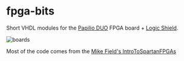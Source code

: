 # fpga-bits

Short VHDL modules for the [Papilio DUO](http://papilio.cc/index.php?n=Papilio.PapilioDUOHardwareGuide) FPGA board + [Logic Shield](http://papilio.cc/index.php?n=Papilio.LogicStartShield).

![boards](http://cdn1.bigcommerce.com/server3200/wgbxee/products/141/images/593/LS_Shield_Bundle__22274.1428429105.1280.1280.jpg?c=2)

Most of the code comes from the [Mike Field's IntroToSpartanFPGAs](https://github.com/hamsternz/IntroToSpartanFPGABook/blob/master/IntroToSpartanFPGABook.pdf?raw=true)
